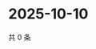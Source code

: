 # 2025-10-10

共 0 条

<!-- BEGIN ZHIHUQUESTIONS -->
<!-- 最后更新时间 Fri Oct 10 2025 07:10:15 GMT+0800 (China Standard Time) -->

<!-- END ZHIHUQUESTIONS -->
